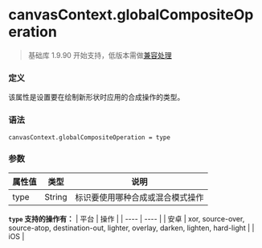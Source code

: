 <!-- https://mp.weixin.qq.com/debug/wxadoc/dev/api/canvas/global-composite-operation.html -->

canvasContext.globalCompositeOperation
======================================

> 基础库 1.9.90 开始支持，低版本需做[兼容处理](https://mp.weixin.qq.com/debug/wxadoc/dev/framework/compatibility.html)

### 定义

该属性是设置要在绘制新形状时应用的合成操作的类型。

### 语法

    canvasContext.globalCompositeOperation = type
    

### 参数

  属性值 |  类型     |  说明               
---------|-----------|---------------------
  type   |  String   |标识要使用哪种合成或混合模式操作

**`type` 支持的操作有：** | 平台 | 操作 | | \-\-\-\- | \-\-\-\- | | 安卓 | xor, source-over, source-atop, destination-out, lighter, overlay, darken, lighten, hard-light | | iOS |
